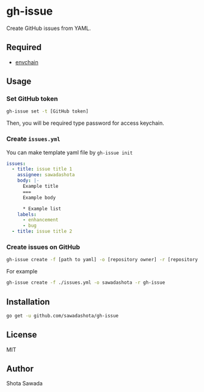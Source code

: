 gh-issue
===

Create GitHub issues from YAML.

Required
---

* [envchain](https://github.com/sorah/envchain)

Usage
---

### Set GitHub token

```bash
gh-issue set -t [GitHub token]
```

Then, you will be required type password for access keychain.

### Create `issues.yml`

You can make template yaml file by `gh-issue init`

```yml
issues:
  - title: issue title 1
    assignee: sawadashota
    body: |-
      Example title
      ===
      Example body

      * Example list
    labels:
      - enhancement
      - bug
  - title: issue title 2
```

### Create issues on GitHub

```bash
gh-issue create -f [path to yaml] -o [repository owner] -r [repository name]
```

For example

```bash
gh-issue create -f ./issues.yml -o sawadashota -r gh-issue
```

Installation
---

```bash
go get -u github.com/sawadashota/gh-issue
```

License
---

MIT

Author
---

Shota Sawada